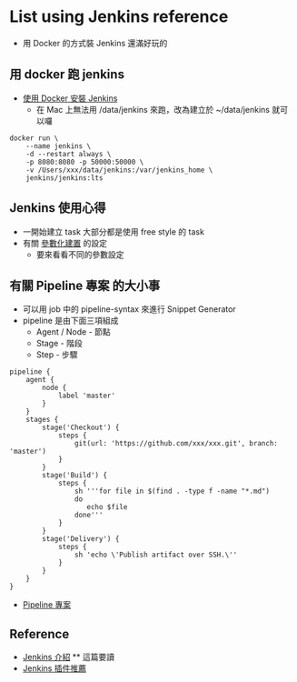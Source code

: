 # List using Jenkins reference
  * 用 Docker 的方式裝 Jenkins 還滿好玩的 

## 用 docker 跑 jenkins
  * [使用 Docker 安裝 Jenkins](https://ithelp.ithome.com.tw/articles/10200621)
    * 在 Mac 上無法用 /data/jenkins 來跑，改為建立於 ~/data/jenkins 就可以囉
```
docker run \
    --name jenkins \
    -d --restart always \
    -p 8080:8080 -p 50000:50000 \
    -v /Users/xxx/data/jenkins:/var/jenkins_home \
    jenkins/jenkins:lts
```

## Jenkins 使用心得
  * 一開始建立 task 大部分都是使用 free style 的 task
  * 有關 [參數化建置](https://tsoliangwu0130.gitbooks.io/learn-ansible-and-jenkins-in-30-days/content/jenkins/jenkins-parameterized-job.html) 的設定 
    * 要來看看不同的參數設定 

## 有關 Pipeline 專案 的大小事
  * 可以用 job 中的 pipeline-syntax 來進行 Snippet Generator
  * pipeline 是由下面三項組成
    * Agent / Node - 節點
    * Stage - 階段
    * Step - 步驟
```
pipeline {
    agent {
        node {
            label 'master'
        }
    }
    stages {
        stage('Checkout') {
            steps {
                git(url: 'https://github.com/xxx/xxx.git', branch: 'master')
            }
        }
        stage('Build') {
            steps {
                sh '''for file in $(find . -type f -name "*.md")
                do
                   echo $file
                done'''
            }
        }
        stage('Delivery') {
            steps {
                sh 'echo \'Publish artifact over SSH.\''
            }
        }
    }
}
```
  * [Pipeline 專案](https://tsoliangwu0130.gitbooks.io/learn-ansible-and-jenkins-in-30-days/content/jenkins/jenkins-pipeline.html)

## Reference
  * [Jenkins 介紹](https://tsoliangwu0130.gitbooks.io/learn-ansible-and-jenkins-in-30-days/content/jenkins/jenkins-intro.html) ** 這篇要讀 
  * [Jenkins 插件推薦](https://tsoliangwu0130.gitbooks.io/learn-ansible-and-jenkins-in-30-days/content/jenkins/jenkins-plugins-recommendation.html)
